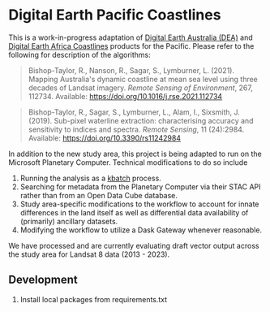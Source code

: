 # Digital Earth Pacific Coastlines

This is a work-in-progress adaptation of
[Digital Earth Australia (DEA)](https://github.com/GeoscienceAustralia/dea-coastlines)
and [Digital Earth Africa Coastlines](https://github.com/digitalearthafrica/deafrica-coastlines)
products for the Pacific. Please refer to the following for description
of the algorithms:

> Bishop-Taylor, R., Nanson, R., Sagar, S., Lymburner, L. (2021). Mapping
> Australia's dynamic coastline at mean sea level using three decades of Landsat
> imagery. _Remote Sensing of Environment_, 267, 112734. Available:
> https://doi.org/10.1016/j.rse.2021.112734

> Bishop-Taylor, R., Sagar, S., Lymburner, L., Alam, I., Sixsmith, J. (2019).
> Sub-pixel waterline extraction: characterising accuracy and sensitivity to
> indices and spectra. _Remote Sensing_, 11 (24):2984. Available: https://doi.org/10.3390/rs11242984

In addition to the new study area, this project is being adapted to run on the
Microsoft Planetary Computer. Technical modifications to do so include

1. Running the analysis as a [kbatch](https://github.com/kbatch-dev/kbatch)
   process.
2. Searching for metadata from the Planetary Computer via their STAC API rather than from
   an Open Data Cube database.
3. Study area-specific modifications to the workflow to account for innate
   differences in the land itself as well as differential data availability of
   (primarily) ancillary datasets.
4. Modifying the workflow to utilize a Dask Gateway whenever reasonable.

We have processed and are currently evaluating draft vector output across the
study area for Landsat 8 data (2013 - 2023).

## Development

1. Install local packages from requirements.txt
